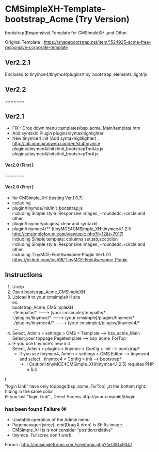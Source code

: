 # CMSimpleXH-Template-bootstrap_Acme (Try Version)
bootstrap(Responsive) Template for CMSimpleXH ,and Other.

Original Template : https://shapebootstrap.net/item/1524925-acme-free-responsive-corporate-template  

## Ver2.2.1  
Enclosed to tinymce4/tinymce/plugins/tiny_bootstrap_elements_light/js

## Ver2.2

=======
## Ver2.1  
* FIX : Drop down menu :templates/bsp_acme_Main/template.htm  
* Add syntaxhl Plugin plugins/syntaxhighlighter  
* New tinymce4 init (Add syntaxhighlighter) : http://lab.nomadonweb.com/en/sh4tinymce   
    plugins/tinymce4/inits/init_bootstrapTm4Ja.js  
    plugins/tinymce4/inits/init_bootstrapTm4.js  


#### Ver2.0  (First )
=======
#### Ver2.0  (First ) 
* for CMSimple_XH (testing Ver.1.6.7)   
* Including
 * plugin/tinymce/init/init_bootstrap.js  
   including Simple style :Responsive images ,+roundedc,+circle and other.  
 * plugin/tinymce/plugins/  clear and syntaxhl
 * plugin/tinymce4/** (tinyMCE4CMSimple_XH:tinymce4.1.2.5  http://cmsimpleforum.com/viewtopic.php?f=12&t=7017)  
    including Simple template: columns set,tab,accodion  
    including Simple style :Responsive images ,+roundedc,+circle and other.  
    including TinyMCE-FontAwesome-Plugin Ver1.7.0  https://github.com/josh18/TinyMCE-FontAwesome-Plugin


## Instructions
1. Unzip  
2. Open bootstrap_Acme_CMSimpleXH  
3. Upload it to your cmsimpleXH site  
ex.  
   bootstrap_Acme_CMSimpleXH  
     -/tempalte/*  ---> (your cmsimple)/tempalte/*  
     -/plugins/tinymce/*  ---> (your cmsimple)/plugins/tinymce/*  
     -/plugins/tinymce4/*  ---> (your cmsimple)/plugins/tinymce4/*   
        .....  
4. Select, Admin > settings > CMS > Template    --> bsp_acme_Main  
   Select,your toppage Pagetemplate -->  bsp_acme_ForTop  
5. IF you use tinymce's new init  
   Select, Admin > plugins > tinymce > Config  > init --> bootstrap*  
    * if you use tinymce4, Admin > settings > CMS  Editor --> tinymce4  
      and select , tinymce4 > Config  > init --> bootstrap*  
      * :grey_exclamation: Caution! tinyMCE4CMSimple_XH(tinymce4.1.2.5) requires PHP ≥ 5.3



:exclamation:  
"login Link" have only toppage(bsp_acme_ForTop) ,at the bottom right.  hiding in the same color  
  IF you lost "login Link" , Direct Access http://your cmsimle/&login

### has been found Failure :cry:
* Unstable operation of the Admin menu  
* Pagemanager(jstree): dnd(Drag & drop) is Shifts image.  
   CMSimple_XH is is not consider "position:relative"  
* tinymce: Fullscree don't work.  


Forum : http://cmsimpleforum.com/viewtopic.php?f=13&t=9347
